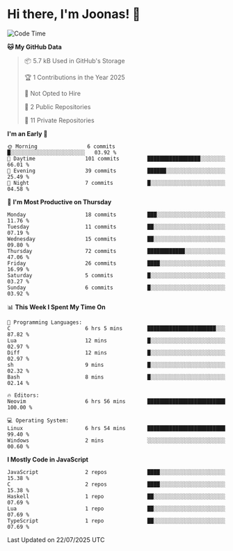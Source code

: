 <!--<a href="https://github.com/anuraghazra/github-readme-stats">
  <img align="center" height=200 src="https://readme-stats-git-main-joonas45s-projects.vercel.app/api?username=Joonas45&hide=stars&show_icons=true&theme=monokai" />
</a>
<a href="">
  <img align="center" width=300 src="https://readme-stats-git-main-joonas45s-projects.vercel.app/api/top-langs?username=Joonas45&theme=monokai&layout=compact" />
</a>-->
<!--
<a href="">
  <img align="center" height=125 width=600 src="https://readme-stats-git-main-joonas45s-projects.vercel.app/api/wakatime?username=Joonas45&theme=monokai&layout=compact" />
</a>
-->

# Hi there, I'm Joonas! :wave:


<!--START_SECTION:waka-->
![Code Time](http://img.shields.io/badge/Code%20Time-266%20hrs%2018%20mins-blue)

**🐱 My GitHub Data** 

> 📦 5.7 kB Used in GitHub's Storage 
 > 
> 🏆 1 Contributions in the Year 2025
 > 
> 🚫 Not Opted to Hire
 > 
> 📜 2 Public Repositories 
 > 
> 🔑 11 Private Repositories 
 > 
**I'm an Early 🐤** 

```text
🌞 Morning                6 commits           █░░░░░░░░░░░░░░░░░░░░░░░░   03.92 % 
🌆 Daytime                101 commits         █████████████████░░░░░░░░   66.01 % 
🌃 Evening                39 commits          ██████░░░░░░░░░░░░░░░░░░░   25.49 % 
🌙 Night                  7 commits           █░░░░░░░░░░░░░░░░░░░░░░░░   04.58 % 
```
📅 **I'm Most Productive on Thursday** 

```text
Monday                   18 commits          ███░░░░░░░░░░░░░░░░░░░░░░   11.76 % 
Tuesday                  11 commits          ██░░░░░░░░░░░░░░░░░░░░░░░   07.19 % 
Wednesday                15 commits          ██░░░░░░░░░░░░░░░░░░░░░░░   09.80 % 
Thursday                 72 commits          ████████████░░░░░░░░░░░░░   47.06 % 
Friday                   26 commits          ████░░░░░░░░░░░░░░░░░░░░░   16.99 % 
Saturday                 5 commits           █░░░░░░░░░░░░░░░░░░░░░░░░   03.27 % 
Sunday                   6 commits           █░░░░░░░░░░░░░░░░░░░░░░░░   03.92 % 
```


📊 **This Week I Spent My Time On** 

```text
💬 Programming Languages: 
C                        6 hrs 5 mins        ██████████████████████░░░   87.82 % 
Lua                      12 mins             █░░░░░░░░░░░░░░░░░░░░░░░░   02.97 % 
Diff                     12 mins             █░░░░░░░░░░░░░░░░░░░░░░░░   02.97 % 
sh                       9 mins              █░░░░░░░░░░░░░░░░░░░░░░░░   02.32 % 
Bash                     8 mins              █░░░░░░░░░░░░░░░░░░░░░░░░   02.14 % 

🔥 Editors: 
Neovim                   6 hrs 56 mins       █████████████████████████   100.00 % 

💻 Operating System: 
Linux                    6 hrs 54 mins       █████████████████████████   99.40 % 
Windows                  2 mins              ░░░░░░░░░░░░░░░░░░░░░░░░░   00.60 % 
```

**I Mostly Code in JavaScript** 

```text
JavaScript               2 repos             ████░░░░░░░░░░░░░░░░░░░░░   15.38 % 
C                        2 repos             ████░░░░░░░░░░░░░░░░░░░░░   15.38 % 
Haskell                  1 repo              ██░░░░░░░░░░░░░░░░░░░░░░░   07.69 % 
Lua                      1 repo              ██░░░░░░░░░░░░░░░░░░░░░░░   07.69 % 
TypeScript               1 repo              ██░░░░░░░░░░░░░░░░░░░░░░░   07.69 % 
```




 Last Updated on 22/07/2025 UTC
<!--END_SECTION:waka-->
